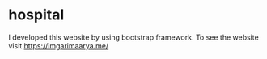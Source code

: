 # hospital
I developed this website by using bootstrap framework. To see the website visit https://imgarimaarya.me/
